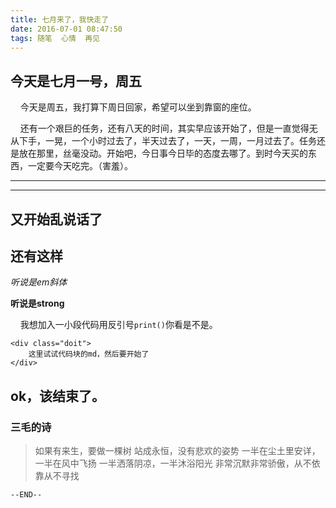 ```yaml
---
title: 七月来了，我快走了
date: 2016-07-01 08:47:50
tags: 随笔  心情  再见
---
```


## 今天是七月一号，周五

&#160;&#160;&#160;&#160;今天是周五，我打算下周日回家，希望可以坐到靠窗的座位。

&#160;&#160;&#160;&#160;还有一个艰巨的任务，还有八天的时间，其实早应该开始了，但是一直觉得无从下手，一晃，一个小时过去了，半天过去了，一天，一周，一月过去了。任务还是放在那里，丝毫没动。开始吧，今日事今日毕的态度去哪了。到时今天买的东西，一定要今天吃完。（害羞）。


* * *

***
## 又开始乱说话了

还有这样
--------

*听说是em斜体*

**听说是strong**

&#160;&#160;&#160;&#160;我想加入一小段代码用反引号`print()`你看是不是。
	
	<div class="doit">
		这里试试代码块的md，然后要开始了	
	</div>

## ok，该结束了。
### 三毛的诗

>如果有来生，要做一棵树
站成永恒，没有悲欢的姿势
一半在尘土里安详，一半在风中飞扬
一半洒落阴凉，一半沐浴阳光
非常沉默非常骄傲，从不依靠从不寻找

	--END--